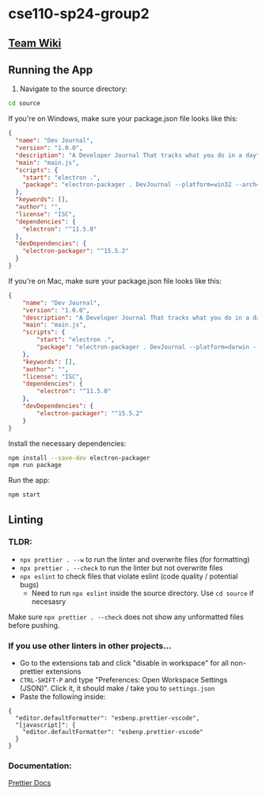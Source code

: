 # cse110-sp24-group2

## [Team Wiki](admin/team.md)

## Running the App

1. Navigate to the source directory:

```bash
cd source
```

If you're on Windows, make sure your package.json file looks like this:

```json
{
  "name": "Dev Journal",
  "version": "1.0.0",
  "description": "A Developer Journal That tracks what you do in a day",
  "main": "main.js",
  "scripts": {
    "start": "electron .",
    "package": "electron-packager . DevJournal --platform=win32 --arch=x64"
  },
  "keywords": [],
  "author": "",
  "license": "ISC",
  "dependencies": {
    "electron": "^11.5.0"
  },
  "devDependencies": {
    "electron-packager": "^15.5.2"
  }
}
```
If you're on Mac, make sure your package.json file looks like this:
```json
{
    "name": "Dev Journal",
    "version": "1.0.0",
    "description": "A Developer Journal That tracks what you do in a day",
    "main": "main.js",
    "scripts": {
        "start": "electron .",
        "package": "electron-packager . DevJournal --platform=darwin --arch=x64"
    },
    "keywords": [],
    "author": "",
    "license": "ISC",
    "dependencies": {
        "electron": "^11.5.0"
    },
    "devDependencies": {
        "electron-packager": "^15.5.2"
    }
}
```
Install the necessary dependencies:  
```bash
npm install --save-dev electron-packager
npm run package
```

Run the app:

```bash
npm start
```

## Linting

### TLDR:

- `npx prettier . --w` to run the linter and overwrite files (for formatting)
- `npx prettier . --check` to run the linter but not overwrite files
- `npx eslint` to check files that violate eslint (code quality / potential bugs)
  - Need to run `npx eslint` inside the source directory. Use `cd source` if necesasry 

Make sure `npx prettier . --check` does not show any unformatted files before pushing.

### If you use other linters in other projects...

- Go to the extensions tab and click "disable in workspace" for all non-prettier extensions
- `CTRL-SHIFT-P` and type "Preferences: Open Workspace Settings (JSON)". Click it, it should make / take you to `settings.json`
- Paste the following inside:

```
{
  "editor.defaultFormatter": "esbenp.prettier-vscode",
  "[javascript]": {
    "editor.defaultFormatter": "esbenp.prettier-vscode"
  }
}
```

### Documentation:

[Prettier Docs](https://prettier.io/docs/en/cli.html)
